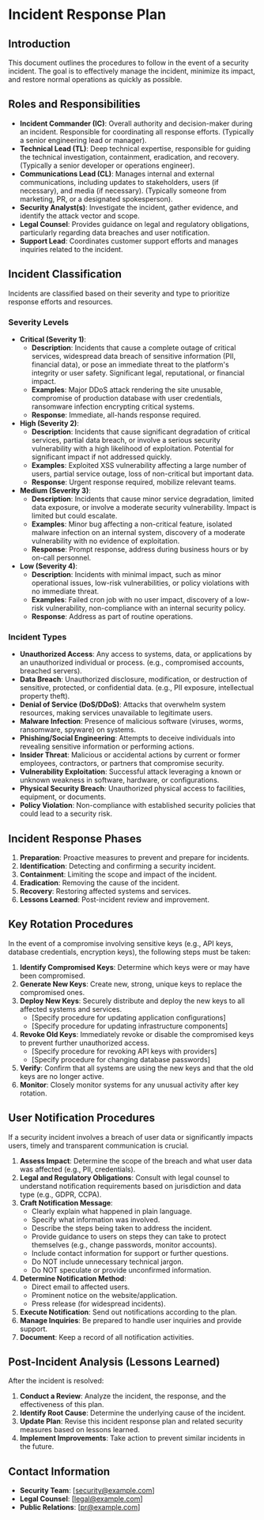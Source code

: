 # Incident Response Plan

## Introduction

This document outlines the procedures to follow in the event of a security incident. The goal is to effectively manage the incident, minimize its impact, and restore normal operations as quickly as possible.

## Roles and Responsibilities

- **Incident Commander (IC)**: Overall authority and decision-maker during an incident. Responsible for coordinating all response efforts. (Typically a senior engineering lead or manager).
- **Technical Lead (TL)**: Deep technical expertise, responsible for guiding the technical investigation, containment, eradication, and recovery. (Typically a senior developer or operations engineer).
- **Communications Lead (CL)**: Manages internal and external communications, including updates to stakeholders, users (if necessary), and media (if necessary). (Typically someone from marketing, PR, or a designated spokesperson).
- **Security Analyst(s)**: Investigate the incident, gather evidence, and identify the attack vector and scope.
- **Legal Counsel**: Provides guidance on legal and regulatory obligations, particularly regarding data breaches and user notification.
- **Support Lead**: Coordinates customer support efforts and manages inquiries related to the incident.

## Incident Classification

Incidents are classified based on their severity and type to prioritize response efforts and resources.

### Severity Levels

- **Critical (Severity 1)**:
  - **Description**: Incidents that cause a complete outage of critical services, widespread data breach of sensitive information (PII, financial data), or pose an immediate threat to the platform's integrity or user safety. Significant legal, reputational, or financial impact.
  - **Examples**: Major DDoS attack rendering the site unusable, compromise of production database with user credentials, ransomware infection encrypting critical systems.
  - **Response**: Immediate, all-hands response required.
- **High (Severity 2)**:
  - **Description**: Incidents that cause significant degradation of critical services, partial data breach, or involve a serious security vulnerability with a high likelihood of exploitation. Potential for significant impact if not addressed quickly.
  - **Examples**: Exploited XSS vulnerability affecting a large number of users, partial service outage, loss of non-critical but important data.
  - **Response**: Urgent response required, mobilize relevant teams.
- **Medium (Severity 3)**:
  - **Description**: Incidents that cause minor service degradation, limited data exposure, or involve a moderate security vulnerability. Impact is limited but could escalate.
  - **Examples**: Minor bug affecting a non-critical feature, isolated malware infection on an internal system, discovery of a moderate vulnerability with no evidence of exploitation.
  - **Response**: Prompt response, address during business hours or by on-call personnel.
- **Low (Severity 4)**:
  - **Description**: Incidents with minimal impact, such as minor operational issues, low-risk vulnerabilities, or policy violations with no immediate threat.
  - **Examples**: Failed cron job with no user impact, discovery of a low-risk vulnerability, non-compliance with an internal security policy.
  - **Response**: Address as part of routine operations.

### Incident Types

- **Unauthorized Access**: Any access to systems, data, or applications by an unauthorized individual or process. (e.g., compromised accounts, breached servers).
- **Data Breach**: Unauthorized disclosure, modification, or destruction of sensitive, protected, or confidential data. (e.g., PII exposure, intellectual property theft).
- **Denial of Service (DoS/DDoS)**: Attacks that overwhelm system resources, making services unavailable to legitimate users.
- **Malware Infection**: Presence of malicious software (viruses, worms, ransomware, spyware) on systems.
- **Phishing/Social Engineering**: Attempts to deceive individuals into revealing sensitive information or performing actions.
- **Insider Threat**: Malicious or accidental actions by current or former employees, contractors, or partners that compromise security.
- **Vulnerability Exploitation**: Successful attack leveraging a known or unknown weakness in software, hardware, or configurations.
- **Physical Security Breach**: Unauthorized physical access to facilities, equipment, or documents.
- **Policy Violation**: Non-compliance with established security policies that could lead to a security risk.

## Incident Response Phases

1. **Preparation**: Proactive measures to prevent and prepare for incidents.
2. **Identification**: Detecting and confirming a security incident.
3. **Containment**: Limiting the scope and impact of the incident.
4. **Eradication**: Removing the cause of the incident.
5. **Recovery**: Restoring affected systems and services.
6. **Lessons Learned**: Post-incident review and improvement.

## Key Rotation Procedures

In the event of a compromise involving sensitive keys (e.g., API keys, database credentials, encryption keys), the following steps must be taken:

1. **Identify Compromised Keys**: Determine which keys were or may have been compromised.
2. **Generate New Keys**: Create new, strong, unique keys to replace the compromised ones.
3. **Deploy New Keys**: Securely distribute and deploy the new keys to all affected systems and services.
    - [Specify procedure for updating application configurations]
    - [Specify procedure for updating infrastructure components]
4. **Revoke Old Keys**: Immediately revoke or disable the compromised keys to prevent further unauthorized access.
    - [Specify procedure for revoking API keys with providers]
    - [Specify procedure for changing database passwords]
5. **Verify**: Confirm that all systems are using the new keys and that the old keys are no longer active.
6. **Monitor**: Closely monitor systems for any unusual activity after key rotation.

## User Notification Procedures

If a security incident involves a breach of user data or significantly impacts users, timely and transparent communication is crucial.

1. **Assess Impact**: Determine the scope of the breach and what user data was affected (e.g., PII, credentials).
2. **Legal and Regulatory Obligations**: Consult with legal counsel to understand notification requirements based on jurisdiction and data type (e.g., GDPR, CCPA).
3. **Craft Notification Message**:
    - Clearly explain what happened in plain language.
    - Specify what information was involved.
    - Describe the steps being taken to address the incident.
    - Provide guidance to users on steps they can take to protect themselves (e.g., change passwords, monitor accounts).
    - Include contact information for support or further questions.
    - Do NOT include unnecessary technical jargon.
    - Do NOT speculate or provide unconfirmed information.
4. **Determine Notification Method**:
    - Direct email to affected users.
    - Prominent notice on the website/application.
    - Press release (for widespread incidents).
5. **Execute Notification**: Send out notifications according to the plan.
6. **Manage Inquiries**: Be prepared to handle user inquiries and provide support.
7. **Document**: Keep a record of all notification activities.

## Post-Incident Analysis (Lessons Learned)

After the incident is resolved:

1. **Conduct a Review**: Analyze the incident, the response, and the effectiveness of this plan.
2. **Identify Root Cause**: Determine the underlying cause of the incident.
3. **Update Plan**: Revise this incident response plan and related security measures based on lessons learned.
4. **Implement Improvements**: Take action to prevent similar incidents in the future.

## Contact Information

- **Security Team**: [security@example.com]
- **Legal Counsel**: [legal@example.com]
- **Public Relations**: [pr@example.com]
